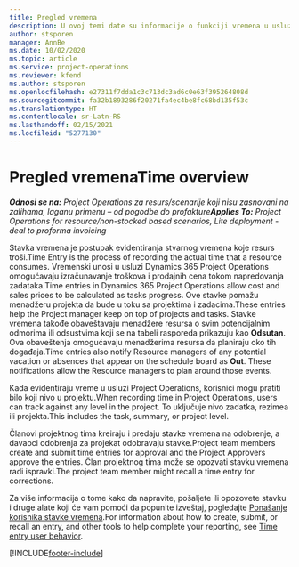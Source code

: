 ```yaml
---
title: Pregled vremena
description: U ovoj temi date su informacije o funkciji vremena u usluzi Dynamics 365 Project Operations.
author: stsporen
manager: AnnBe
ms.date: 10/02/2020
ms.topic: article
ms.service: project-operations
ms.reviewer: kfend
ms.author: stsporen
ms.openlocfilehash: e27311f7dda1c3c713dc3ad6c0e63f395264808d
ms.sourcegitcommit: fa32b1893286f20271fa4ec4be8fc68bd135f53c
ms.translationtype: HT
ms.contentlocale: sr-Latn-RS
ms.lasthandoff: 02/15/2021
ms.locfileid: "5277130"
---
```

# <a name="time-overview"></a><span data-ttu-id="15fe9-103">Pregled vremena</span><span class="sxs-lookup"><span data-stu-id="15fe9-103">Time overview</span></span>

<span data-ttu-id="15fe9-104">_**Odnosi se na:** Project Operations za resurs/scenarije koji nisu zasnovani na zalihama, laganu primenu – od pogodbe do profakture_</span><span class="sxs-lookup"><span data-stu-id="15fe9-104">_**Applies To:** Project Operations for resource/non-stocked based scenarios, Lite deployment - deal to proforma invoicing_</span></span>

<span data-ttu-id="15fe9-105">Stavka vremena je postupak evidentiranja stvarnog vremena koje resurs troši.</span><span class="sxs-lookup"><span data-stu-id="15fe9-105">Time Entry is the process of recording the actual time that a resource consumes.</span></span> <span data-ttu-id="15fe9-106">Vremenski unosi u usluzi Dynamics 365 Project Operations omogućavaju izračunavanje troškova i prodajnih cena tokom napredovanja zadataka.</span><span class="sxs-lookup"><span data-stu-id="15fe9-106">Time entries in Dynamics 365 Project Operations allow cost and sales prices to be calculated as tasks progress.</span></span> <span data-ttu-id="15fe9-107">Ove stavke pomažu menadžeru projekta da bude u toku sa projektima i zadacima.</span><span class="sxs-lookup"><span data-stu-id="15fe9-107">These entries help the Project manager keep on top of projects and tasks.</span></span> <span data-ttu-id="15fe9-108">Stavke vremena takođe obaveštavaju menadžere resursa o svim potencijalnim odmorima ili odsustvima koji se na tabeli rasporeda prikazuju kao **Odsutan**. Ova obaveštenja omogućavaju menadžerima resursa da planiraju oko tih događaja.</span><span class="sxs-lookup"><span data-stu-id="15fe9-108">Time entries also notify Resource managers of any potential vacation or absences that appear on the schedule board as **Out**. These notifications allow the Resource managers to plan around those events.</span></span>

<span data-ttu-id="15fe9-109">Kada evidentiraju vreme u usluzi Project Operations, korisnici mogu pratiti bilo koji nivo u projektu.</span><span class="sxs-lookup"><span data-stu-id="15fe9-109">When recording time in Project Operations, users can track against any level in the project.</span></span> <span data-ttu-id="15fe9-110">To uključuje nivo zadatka, rezimea ili projekta.</span><span class="sxs-lookup"><span data-stu-id="15fe9-110">This includes the task, summary, or project level.</span></span>

<span data-ttu-id="15fe9-111">Članovi projektnog tima kreiraju i predaju stavke vremena na odobrenje, a davaoci odobrenja za projekat odobravaju stavke.</span><span class="sxs-lookup"><span data-stu-id="15fe9-111">Project team members create and submit time entries for approval and the Project Approvers approve the entries.</span></span> <span data-ttu-id="15fe9-112">Član projektnog tima može se opozvati stavku vremena radi ispravki.</span><span class="sxs-lookup"><span data-stu-id="15fe9-112">The project team member might recall a time entry for corrections.</span></span>

<span data-ttu-id="15fe9-113">Za više informacija o tome kako da napravite, pošaljete ili opozovete stavku i druge alate koji će vam pomoći da popunite izveštaj, pogledajte [Ponašanje korisnika stavke vremena](ui-behavior-time.md).</span><span class="sxs-lookup"><span data-stu-id="15fe9-113">For information about how to create, submit, or recall an entry, and other tools to help complete your reporting, see [Time entry user behavior](ui-behavior-time.md).</span></span>



[!INCLUDE[footer-include](../includes/footer-banner.md)]